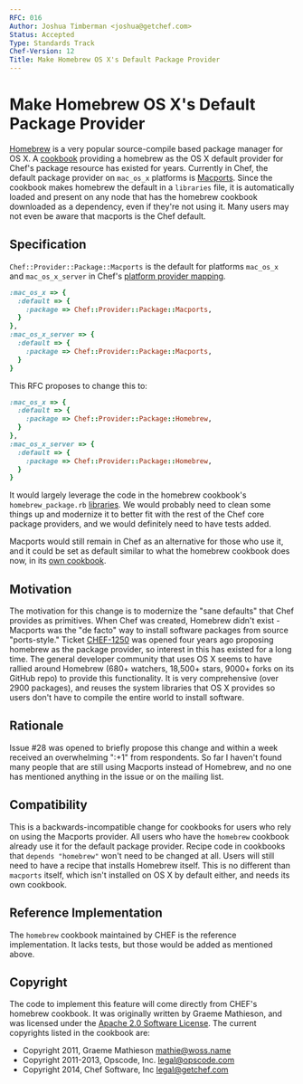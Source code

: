 ```yaml
---
RFC: 016
Author: Joshua Timberman <joshua@getchef.com>
Status: Accepted
Type: Standards Track
Chef-Version: 12
Title: Make Homebrew OS X's Default Package Provider
---
```


# Make Homebrew OS X's Default Package Provider

[Homebrew](http://brew.sh) is a very popular source-compile based package manager for OS X. A [cookbook](https://supermarket.getchef.com/cookbooks/homebrew) providing a homebrew as the OS X default provider for Chef's package resource has existed for years. Currently in Chef, the default package provider on `mac_os_x` platforms is [Macports](http://www.macports.org/). Since the cookbook makes homebrew the default in a `libraries` file, it is automatically loaded and present on any node that has the homebrew cookbook downloaded as a dependency, even if they're not using it. Many users may not even be aware that macports is the Chef default.

## Specification

`Chef::Provider::Package::Macports` is the default for platforms `mac_os_x` and `mac_os_x_server` in Chef's [platform provider mapping](https://github.com/opscode/chef/blob/master/lib/chef/platform/provider_mapping.rb).

```ruby
:mac_os_x => {
  :default => {
    :package => Chef::Provider::Package::Macports,
  }
},
:mac_os_x_server => {
  :default => {
    :package => Chef::Provider::Package::Macports,
  }
}
```

This RFC proposes to change this to:

```ruby
:mac_os_x => {
  :default => {
    :package => Chef::Provider::Package::Homebrew,
  }
},
:mac_os_x_server => {
  :default => {
    :package => Chef::Provider::Package::Homebrew,
  }
}
```

It would largely leverage the code in the homebrew cookbook's `homebrew_package.rb` [libraries](https://github.com/opscode-cookbooks/homebrew/blob/master/libraries/homebrew_package.rb). We would probably need to clean some things up and modernize it to better fit with the rest of the Chef core package providers, and we would definitely need to have tests added.

Macports would still remain in Chef as an alternative for those who use it, and it could be set as default similar to what the homebrew cookbook does now, in its [own cookbook](https://supermarket/getchef.com/cookbooks/macports).

## Motivation

The motivation for this change is to modernize the "sane defaults" that Chef provides as primitives. When Chef was created, Homebrew didn't exist - Macports was the "de facto" way to install software packages from source "ports-style." Ticket [CHEF-1250](https://tickets.opscode.com/browse/CHEF-1250) was opened four years ago proposing homebrew as the package provider, so interest in this has existed for a long time. The general developer community that uses OS X seems to have rallied around Homebrew (680+ watchers, 18,500+ stars, 9000+ forks on its GitHub repo) to provide this functionality. It is very comprehensive (over 2900 packages), and reuses the system libraries that OS X provides so users don't have to compile the entire world to install software.

## Rationale

Issue #28 was opened to briefly propose this change and within a week received an overwhelming ":+1" from respondents. So far I haven't found many people that are still using Macports instead of Homebrew, and no one has mentioned anything in the issue or on the mailing list.

## Compatibility

This is a backwards-incompatible change for cookbooks for users who rely on using the Macports provider. All users who have the `homebrew` cookbook already use it for the default package provider. Recipe code in cookbooks that `depends "homebrew"` won't need to be changed at all. Users will still need to have a recipe that installs Homebrew itself. This is no different than `macports` itself, which isn't installed on OS X by default either, and needs its own cookbook.

## Reference Implementation

The `homebrew` cookbook maintained by CHEF is the reference implementation. It lacks tests, but those would be added as mentioned above.

## Copyright

The code to implement this feature will come directly from CHEF's homebrew cookbook. It was originally written by Graeme Mathieson, and was licensed under the [Apache 2.0 Software License](https://github.com/opscode-cookbooks/homebrew/blob/49936df5fd8cc6610262621b3c41c1e3bcbb9c62/metadata.rb#L3). The current copyrights listed in the cookbook are:

- Copyright 2011, Graeme Mathieson <mathie@woss.name>
- Copyright 2011-2013, Opscode, Inc. <legal@opscode.com>
- Copyright 2014, Chef Software, Inc <legal@getchef.com>
